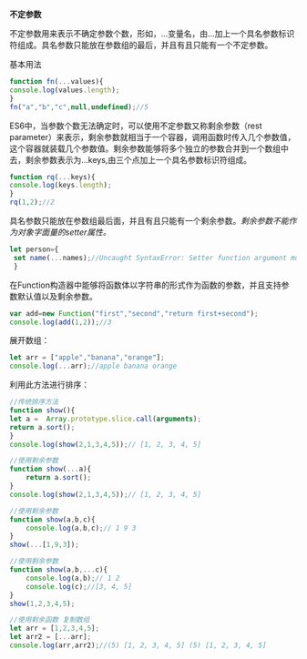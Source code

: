 **不定参数**

不定参数用来表示不确定参数个数，形如，...变量名，由...加上一个具名参数标识符组成。具名参数只能放在参数组的最后，并且有且只能有一个不定参数。

基本用法

```js
function fn(...values){
console.log(values.length);
}
fn("a","b","c",null,undefined);//5
```

ES6中，当参数个数无法确定时，可以使用不定参数又称剩余参数（rest parameter）来表示，剩余参数就相当于一个容器，调用函数时传入几个参数值，这个容器就装载几个参数值。剩余参数能够将多个独立的参数合并到一个数组中去，剩余参数表示为...keys,由三个点加上一个具名参数标识符组成。

```js
function rq(...keys){
console.log(keys.length);
}
rq(1,2);//2
```

具名参数只能放在参数组最后面，并且有且只能有一个剩余参数。*剩余参数不能作为对象字面量的setter属性。*

```js
let person={
 set name(...names);//Uncaught SyntaxError: Setter function argument must not be a rest parameter
 }
```

在Function构造器中能够将函数体以字符串的形式作为函数的参数，并且支持参数默认值以及剩余参数。

```js
var add=new Function("first","second","return first+second");
console.log(add(1,2));//3
```

展开数组：

```js
let arr = ["apple","banana","orange"];
console.log(...arr);//apple banana orange
```

利用此方法进行排序：

```js
//传统排序方法
function show(){
let a =  Array.prototype.slice.call(arguments);
return a.sort();
}
console.log(show(2,1,3,4,5));// [1, 2, 3, 4, 5]

//使用剩余参数
function show(...a){
    return a.sort();
}
console.log(show(2,1,3,4,5));// [1, 2, 3, 4, 5]

//使用剩余参数
function show(a,b,c){
    console.log(a,b,c);// 1 9 3
}
show(...[1,9,3]);

//使用剩余参数
function show(a,b,...c){
    console.log(a,b);// 1 2
    console.log(c);//[3, 4, 5]
}
show(1,2,3,4,5);

//使用剩余函数 复制数组
let arr = [1,2,3,4,5];
let arr2 = [...arr];
console.log(arr,arr2);//(5) [1, 2, 3, 4, 5] (5) [1, 2, 3, 4, 5]

```

